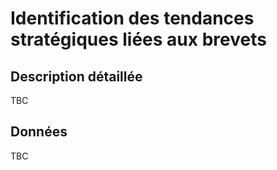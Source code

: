# Identification des tendances stratégiques liées aux brevets

## Description détaillée

TBC

## Données

TBC
